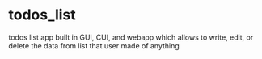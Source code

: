 # todos_list
todos list app built in GUI, CUI, and webapp which allows to write, edit, or delete the data from list that user made of anything
